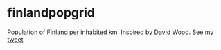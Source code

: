 # finlandpopgrid

Population of Finland per inhabited km. Inspired by [David Wood](https://t.co/BvA5DHCsJW). See [my tweet](https://twitter.com/ttso/status/1256883218533486593)
